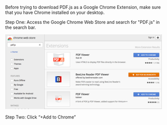 Before trying to download PDF.js as a Google Chrome Extension, make sure that you have Chrome installed on your desktop. 

Step One: Access the Google Chrome Web Store and search for "PDF.js" in the search bar. 

![This is what your screen should look like after you have searched "PDF.js"](assets/picture2.png)

Step Two: Click “+Add to Chrome”

